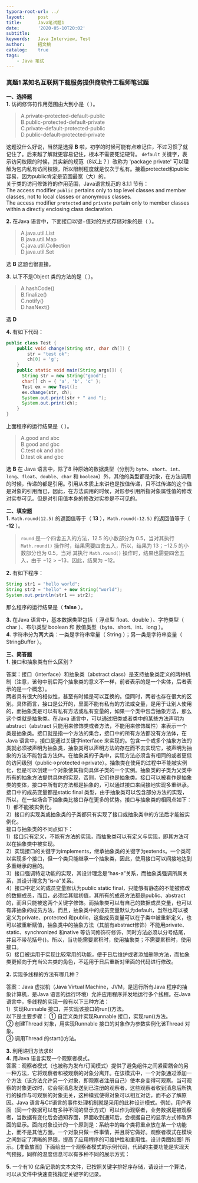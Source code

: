 ```yaml
---
typora-root-url: ../
layout:     post
title:      Java笔试题1
date:       '2020-05-10T20:02'
subtitle:   
keywords:   Java Interview, Test
author:     招文桃
catalog:    true
tags:
    - Java 笔试
---
```



### 真题1 某知名互联网下载服务提供商软件工程师笔试题  

**一、选择题**  
**1.** 访问修饰符作用范围由大到小是（ ）。
  > A.private-protected-default-public  
  > B.public-protected-default-private  
  > C.private-default-protected-public  
  > D.public-default-protected-private  

这题没什么好说，当然是选择 **B** 啦，初学的时候可能有点难记住，不过习惯了就记住了。后来越了解就更容易记住，根本不需要死记硬背。 `default` 关键字，表示访问权限的时候，其实新的规范（8以上？）改称为 'package private' 可以理解为包内私有访问权限，所以限制程度就是仅次于私有。接着protected和public容易，因为public肯定是范围最宽（大）的。  
关于类的访问修饰符的作用范围，Java语言规范的 8.1.1 节有：  
The access modifier `public` pertains only to top level classes and member classes, not to local classes or anonymous classes.  
The access modifier `protected` and `private` pertain only to member classes within a directly enclosing class declaration.<!--more-->  

**2.** 在Java 语言中，下面接口以键−值对的方式存储对象的是（ ）。
  > A.java.util.List  
  > B.java.util.Map  
  > C.java.util.Collection  
  > D.java.util.Set  

选 **B** 这题也很直接。

**3.** 以下不是Object 类的方法的是（ ）。
  > A.hashCode()  
  > B.finalize()  
  > C.notify()  
  > D.hasNext()  

选 **D**

**4.** 有如下代码：  

```java
public class Test {
    public void change(String str, char ch[]) {
        str = "test ok";
        ch[0] = 'g';
    }
    public static void main(String args[]) {
      String str = new String("good");
      char[] ch = { 'a', 'b', 'c' };
      Test ex = new Test();
      ex.change(str, ch);
      System.out.print(str + " and ");
      System.out.print(ch);
    }
}
```

上面程序的运行结果是（ ）。  
  > A.good and abc  
  > B.good and gbc  
  > C.test ok and abc  
  > D.test ok and gbc  

选 **B** 在 Java 语言中，除了8 种原始的数据类型（分别为 `byte`、`short`、`int`、`long`、`float`、`double`、`char` 和 `boolean`）外，其他的类型都是对象，在方法调用的时候，传递的都是引用。引用从本质上来讲也是按值传递，只不过传递的这个值是对象的引用而已，因此，在方法调用的时候，对形参引用所指对象属性值的修改对实参可见。但是对引用值本身的修改对实参是不可见的。  

**二、填空题**  
**1.** `Math.round(12.5)` 的返回值等于（ **13** ），`Math.round(-12.5)` 的返回值等于（ **-12** ）。  
  > `round` 是一个四舍五入的方法，12.5 的小数部分为 0.5，当对其执行 `Math.round()` 操作时，结果需要四舍五入，所以，结果为 13；−12.5 的小数部分也为 0.5，当对
其执行 `Math.round()` 操作时，结果也需要四舍五入，由于 −12 > −13，因此，结果为 −12。  

**2.** 有如下程序：  

```java
String str1 = "hello world";
String str2 = "hello" + new String("world");
System.out.println(str1 == str2);
```

那么程序的运行结果是（ **false** ）。  

**3.** 在Java 语言中，基本数据类型包括（ 浮点型 float、double ）、字符类型（ char ）、布尔类型 boolean 和 数值类型（byte、short、int、long ）。  
**4.** 字符串分为两大类：一类是字符串常量（ String ）；另一类是字符串变量（ StringBuffer ）。  

**三、简答题**  
**1.** 接口和抽象类有什么区别？  

答案：接口（interface）和抽象类（abstract class）是支持抽象类定义的两种机制（注意，该句中前后两个抽象类的意义不一样，前者表示的是一个实体，后者表示的是一个概念）。  
两者具有很大的相似性，甚至有时候是可以互换的。但同时，两者也存在很大的区别。具体而言，接口是公开的，里面不能有私有的方法或变量，是用于让别人使用的，而抽象类是可以有私有方法或私有变量的，如果一个类中包含抽象方法，那么这个类就是抽象类。在Java 语言中，可以通过把类或者类中的某些方法声明为abstract（abstract 只能用来修饰类或者方法，不能用来修饰属性）来表示一个类是抽象类。接口就是指一个方法的集合，接口中的所有方法都没有方法体，在Java 语言中，接口是通过关键字interface 来实现的。包含一个或多个抽象方法的类就必须被声明为抽象类，抽象类可以声明方法的存在而不去实现它，被声明为抽象的方法不能包含方法体。在抽象类的子类中，实现方法必须含有相同的或者更低的访问级别（public->protected->private）。抽象类在使用的过程中不能被实例化，但是可以创建一个对象使其指向具体子类的一个实例。抽象类的子类为父类中所有的抽象方法提供具体的实现，否则，它们也是抽象类。接口可以被看作是抽象类的变体，接口中所有的方法都是抽象的，可以通过接口来间接地实现多重继承。接口中的成员变量都是static final
类型，由于抽象类可以包含部分方法的实现，所以，在一些场合下抽象类比接口存在更多的优势。接口与抽象类的相同点如下：  
1）都不能被实例化。  
2）接口的实现类或抽象类的子类都只有实现了接口或抽象类中的方法后才能被实例化。  
接口与抽象类的不同点如下：  
1）接口只有定义，不能有方法的实现，而抽象类可以有定义与实现，即其方法可以在抽象类中被实现。  
2）实现接口的关键字为implements，继承抽象类的关键字为extends。一个类可以实现多个接口，但一个类只能继承一个抽象类，因此，使用接口可以间接地达到多重继承的目的。  
3）接口强调特定功能的实现，其设计理念是“has-a”关系，而抽象类强调所属关系，其设计理念为“is-a”关系。  
4）接口中定义的成员变量默认为public static final，只能够有静态的不能被修改的数据成员，而且，必须给其赋初值，其所有的成员方法都是public、abstract 的，而且只能被这两个关键字修饰。而抽象类可以有自己的数据成员变量，也可以有非抽象的成员方法，而且，抽象类中的成员变量默认为default，当然也可以被定义为private、protected 和public，这些成员变量可以在子类中被重新定义，也可以被重新赋值，抽象类中的抽象方法（其前有abstract修饰）不能用private、static、synchronized 和native 等访问修饰符修饰，同时方法必须以分号结尾，并且不带花括号{}。所以，当功能需要累积时，使用抽象类；不需要累积时，使用接口。  
5）接口被运用于实现比较常用的功能，便于日后维护或者添加删除方法，而抽象类更倾向于充当公共类的角色，不适用于日后重新对里面的代码进行修改。  

**2.** 实现多线程的方法有哪几种？  

答案：Java 虚拟机（Java Virtual Machine，JVM，是运行所有Java 程序的抽象计算机，是Java 语言的运行环境）允许应用程序并发地运行多个线程。在Java 语言中，多线程的实现一般有以下三种方法：  
1）实现Runnable 接口，并实现该接口的run()方法。  
以下是主要步骤：
① 自定义类并实现Runnable 接口，实现run()方法。  
② 创建Thread 对象，用实现Runnable 接口的对象作为参数实例化该Thread 对象。  
③ 调用Thread 的start()方法。  

**3.** 利用递归方法求6!  
**4.** 用Java 语言实现一个观察者模式。  
答案：观察者模式（也被称为发布/订阅模式）提供了避免组件之间紧密耦合的另一种方法，它将观察者和被观察的对象分离开。在该模式中，一个对象通过添加一个方法（该方法允许另一个对象，即观察者注册自己）使本身变得可观察。当可观察的对象更改时，它会将消息发送到已注册的观察者。这些观察者收到消息后所执行的操作与可观察的对象无关，这种模式使得对象可以相互对话，而不必了解原因。Java 语言与C#语言的事件处理机制就是采用的此种设计模式。例如，用户界面（同一个数据可以有多种不同的显示方式）可以作为观察者，业务数据是被观察者，当数据有变化后会通知界面，界面收到通知后，会根据自己的显示方式修改界面的显示。面向对象设计的一个原则是：系统中的每个类将重点放在某一个功能上，而不是其他方面。一个对象只做一件事情，并且将它做好。观察者模式在模块之间划定了清晰的界限，提高了应用程序的可维护性和重用性。设计类图如图1 所示。【准备放图】下面给出一个观察者模式的示例代码，代码的主要功能是实现天气预报，同样的温度信息可以有多种不同的展示方式：  

**5.** 一个有10 亿条记录的文本文件，已按照关键字排好序存储，请设计一个算法，可以从文件中快速查找指定关键字的记录。  
